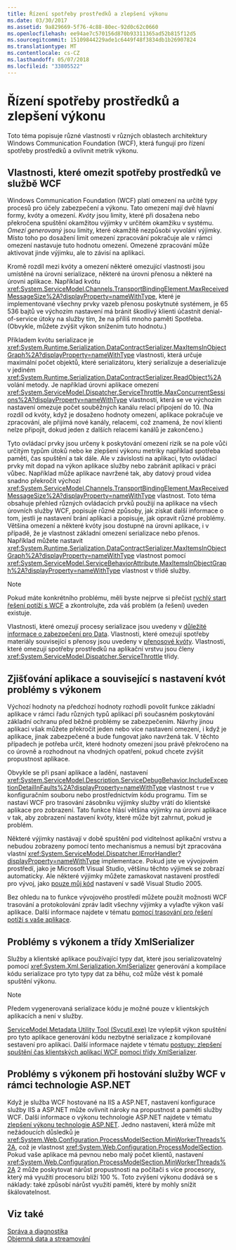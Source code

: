 ```yaml
---
title: Řízení spotřeby prostředků a zlepšení výkonu
ms.date: 03/30/2017
ms.assetid: 9a829669-5f76-4c88-80ec-92d0c62c0660
ms.openlocfilehash: ee94ae7c570156d870b93311365ad52b815f12d5
ms.sourcegitcommit: 15109844229ade1c6449f48f3834db1b26907824
ms.translationtype: MT
ms.contentlocale: cs-CZ
ms.lasthandoff: 05/07/2018
ms.locfileid: "33805522"
---
```

# <a name="controlling-resource-consumption-and-improving-performance"></a>Řízení spotřeby prostředků a zlepšení výkonu
Toto téma popisuje různé vlastnosti v různých oblastech architektury Windows Communication Foundation (WCF), která fungují pro řízení spotřeby prostředků a ovlivnit metrik výkonu.  
  
## <a name="properties-that-constrain-resource-consumption-in-wcf"></a>Vlastnosti, které omezit spotřeby prostředků ve službě WCF  
 Windows Communication Foundation (WCF) platí omezení na určité typy procesů pro účely zabezpečení a výkonu. Tato omezení mají dvě hlavní formy, kvóty a omezení. *Kvóty* jsou limity, které při dosažena nebo překročena spuštění okamžitou výjimky v určitém okamžiku v systému. *Omezí generovaný* jsou limity, které okamžitě nezpůsobí vyvolání výjimky. Místo toho po dosažení limit omezení zpracování pokračuje ale v rámci omezení nastavuje tuto hodnotu omezení. Omezené zpracování může aktivovat jinde výjimku, ale to závisí na aplikaci.  
  
 Kromě rozdíl mezi kvóty a omezení některé omezující vlastnosti jsou umístěné na úrovni serializace, některé na úrovni přenosu a některé na úrovni aplikace. Například kvótu <xref:System.ServiceModel.Channels.TransportBindingElement.MaxReceivedMessageSize%2A?displayProperty=nameWithType>, které je implementované všechny prvky vazeb přenosu poskytnuté systémem, je 65 536 bajtů ve výchozím nastavení má bránit škodlivý klienti účastnit denial-of-service útoky na služby tím, že na příliš mnoho paměti Spotřeba. (Obvykle, můžete zvýšit výkon snížením tuto hodnotu.)  
  
 Příkladem kvótu serializace je <xref:System.Runtime.Serialization.DataContractSerializer.MaxItemsInObjectGraph%2A?displayProperty=nameWithType> vlastnosti, která určuje maximální počet objektů, které serializátoru, který serializuje a deserializuje v jediném <xref:System.Runtime.Serialization.DataContractSerializer.ReadObject%2A> volání metody. Je například úrovni aplikace omezení <xref:System.ServiceModel.Dispatcher.ServiceThrottle.MaxConcurrentSessions%2A?displayProperty=nameWithType> vlastností, která se ve výchozím nastavení omezuje počet souběžných kanálu relací připojení do 10. (Na rozdíl od kvóty, když je dosaženo hodnoty omezení, aplikace pokračuje ve zpracování, ale přijímá nové kanály, relacemi, což znamená, že noví klienti nelze připojit, dokud jeden z dalších relacemi kanálů je zakončeno.)  
  
 Tyto ovládací prvky jsou určeny k poskytování omezení rizik se na pole vůči určitým typům útoků nebo ke zlepšení výkonu metriky například spotřeba paměti, čas spuštění a tak dále. Ale v závislosti na aplikaci, tyto ovládací prvky mít dopad na výkon aplikace služby nebo zabránit aplikaci v práci vůbec. Například může aplikace navržené tak, aby datový proud videa snadno překročit výchozí <xref:System.ServiceModel.Channels.TransportBindingElement.MaxReceivedMessageSize%2A?displayProperty=nameWithType> vlastnost. Toto téma obsahuje přehled různých ovládacích prvků použijí na aplikace na všech úrovních služby WCF, popisuje různé způsoby, jak získat další informace o tom, jestli je nastavení brání aplikaci a popisuje, jak opravit různé problémy. Většina omezení a některé kvóty jsou dostupné na úrovni aplikace, i v případě, že je vlastnost základní omezení serializace nebo přenos. Například můžete nastavit <xref:System.Runtime.Serialization.DataContractSerializer.MaxItemsInObjectGraph%2A?displayProperty=nameWithType> vlastnost pomocí <xref:System.ServiceModel.ServiceBehaviorAttribute.MaxItemsInObjectGraph%2A?displayProperty=nameWithType> vlastnost v třídě služby.  
  
> [!NOTE]
>  Pokud máte konkrétního problému, měli byste nejprve si přečíst [rychlý start řešení potíží s WCF](../../../docs/framework/wcf/wcf-troubleshooting-quickstart.md) a zkontrolujte, zda váš problém (a řešení) uveden existuje.  
  
 Vlastnosti, které omezují procesy serializace jsou uvedeny v [důležité informace o zabezpečení pro Data](../../../docs/framework/wcf/feature-details/security-considerations-for-data.md). Vlastnosti, které omezují spotřeby materiály související s přenosy jsou uvedeny v [přenosové kvóty](../../../docs/framework/wcf/feature-details/transport-quotas.md). Vlastnosti, které omezují spotřeby prostředků na aplikační vrstvu jsou členy <xref:System.ServiceModel.Dispatcher.ServiceThrottle> třídy.  
  
## <a name="detecting-application-and-performance-issues-related-to-quota-settings"></a>Zjišťování aplikace a související s nastavení kvót problémy s výkonem  
 Výchozí hodnoty na předchozí hodnoty rozhodli povolit funkce základní aplikace v rámci řadu různých typů aplikací při současném poskytování základní ochranu před běžné problémy se zabezpečením. Návrhy jinou aplikaci však můžete překročit jeden nebo více nastavení omezení, i když je aplikace, jinak zabezpečené a bude fungovat jako navržená tak. V těchto případech je potřeba určit, které hodnoty omezení jsou právě překročeno na co úrovně a rozhodnout na vhodných opatření, pokud chcete zvýšit propustnost aplikace.  
  
 Obvykle se při psaní aplikace a ladění, nastavení <xref:System.ServiceModel.Description.ServiceDebugBehavior.IncludeExceptionDetailInFaults%2A?displayProperty=nameWithType> vlastnost `true` v konfiguračním souboru nebo prostřednictvím kódu programu. Tím se nastaví WCF pro trasování zásobníku výjimky služby vrátí do klientské aplikace pro zobrazení. Tato funkce hlásí většina výjimky na úrovni aplikace v tak, aby zobrazení nastavení kvóty, které může být zahrnut, pokud je problém.  
  
 Některé výjimky nastávají v době spuštění pod viditelnost aplikační vrstvu a nebudou zobrazeny pomocí tento mechanismus a nemusí být zpracována vlastní <xref:System.ServiceModel.Dispatcher.IErrorHandler?displayProperty=nameWithType> implementace. Pokud jste ve vývojovém prostředí, jako je Microsoft Visual Studio, většinu těchto výjimek se zobrazí automaticky. Ale některé výjimky můžete zamaskovat nastavení prostředí pro vývoj, jako [pouze můj kód](http://go.microsoft.com/fwlink/?LinkId=82174) nastavení v sadě Visual Studio 2005.  
  
 Bez ohledu na to funkce vývojového prostředí můžete použít možnosti WCF trasování a protokolování zpráv ladit všechny výjimky a vylaďte výkon vaší aplikace. Další informace najdete v tématu [pomocí trasování pro řešení potíží s vaše aplikace](../../../docs/framework/wcf/diagnostics/tracing/using-tracing-to-troubleshoot-your-application.md).  
  
## <a name="performance-issues-and-xmlserializer"></a>Problémy s výkonem a třídy XmlSerializer  
 Služby a klientské aplikace používající typy dat, které jsou serializovatelný pomocí <xref:System.Xml.Serialization.XmlSerializer> generování a kompilace kódu serializace pro tyto typy dat za běhu, což může vést k pomalé spuštění výkonu.  
  
> [!NOTE]
>  Předem vygenerovaná serializace kódu je možné pouze v klientských aplikacích a není v služby.  
  
 [ServiceModel Metadata Utility Tool (Svcutil.exe)](../../../docs/framework/wcf/servicemodel-metadata-utility-tool-svcutil-exe.md) lze vylepšit výkon spuštění pro tyto aplikace generování kódu nezbytné serializace z kompilované sestavení pro aplikaci. Další informace najdete v tématu [postupy: zlepšení spuštění čas klientských aplikací WCF pomocí třídy XmlSerializer](../../../docs/framework/wcf/feature-details/startup-time-of-wcf-client-applications-using-the-xmlserializer.md).  
  
## <a name="performance-issues-when-hosting-wcf-services-under-aspnet"></a>Problémy s výkonem při hostování služby WCF v rámci technologie ASP.NET  
 Když je služba WCF hostované na IIS a ASP.NET, nastavení konfigurace služby IIS a ASP.NET může ovlivnit nároky na propustnost a paměti služby WCF.  Další informace o výkonu technologie ASP.NET najdete v tématu [zlepšení výkonu technologie ASP.NET](http://go.microsoft.com/fwlink/?LinkId=186462).  Jedno nastavení, která může mít nežádoucích důsledků je <xref:System.Web.Configuration.ProcessModelSection.MinWorkerThreads%2A>, což je vlastnost <xref:System.Web.Configuration.ProcessModelSection>. Pokud vaše aplikace má pevnou nebo malý počet klientů, nastavení <xref:System.Web.Configuration.ProcessModelSection.MinWorkerThreads%2A> 2 může poskytovat nárůst propustnosti na počítači s více procesory, který má využití procesoru blíží 100 %. Toto zvýšení výkonu dodává se s náklady: také způsobí nárůst využití paměti, které by mohly snížit škálovatelnost.  
  
## <a name="see-also"></a>Viz také  
 [Správa a diagnostika](../../../docs/framework/wcf/diagnostics/index.md)  
 [Objemná data a streamování](../../../docs/framework/wcf/feature-details/large-data-and-streaming.md)
